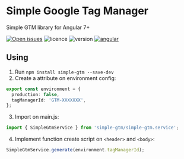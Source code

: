 # Simple Google Tag Manager
Simple GTM library for Angular 7+

[![Open issues](https://img.shields.io/github/issues-raw/regivaldo/angular-libraries.svg)](https://github.com/regivaldo/angular-libraries/issues)
![licence](https://img.shields.io/npm/l/angular-libraries.svg)
![version](https://img.shields.io/github/package-json/v/regivaldo/angular-libraries.svg)
[![angular](https://img.shields.io/github/package-json/dependency-version/regivaldo/angular-libraries/dev/@angular/cli.svg)](https://angular.io)

## Using
1. Run `npm install simple-gtm --save-dev`
1. Create a attribute on environment config:
```typescript
export const environment = {
  production: false,
  tagManagerId: 'GTM-XXXXXXX',
};
```
3. Import on main.js: 
```typescript
import { SimpleGtmService } from 'simple-gtm/simple-gtm.service';
```
4. Implement function create script on `<header>` and `<body>`:
```typescript
SimpleGtmService.generate(environment.tagManagerId);
```
